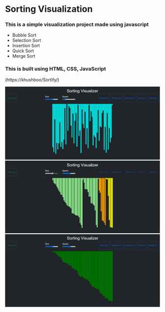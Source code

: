# Sorting Visualization
### This is a simple visualization project made using javascript 
- Bubble Sort 
- Selection Sort
- Insertion Sort
- Quick Sort
- Merge Sort

### This is built using HTML, CSS, JavaScript <br/>

(https://khushboo/Sortify/)

<img src="img1.png"> <br/>
<img src="img2.png"> <br/>
<img src="img3.png"> <br/>
